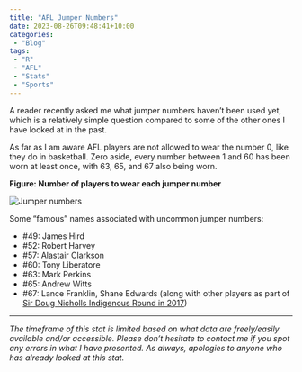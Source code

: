```yaml
---
title: "AFL Jumper Numbers"
date: 2023-08-26T09:48:41+10:00
categories:
 - "Blog"
tags:
 - "R"
 - "AFL" 
 - "Stats"
 - "Sports"
---
```


<!--more-->

A reader recently asked me what jumper numbers haven’t been used yet, which is a relatively simple question compared to some of the other ones I have looked at in the past.

As far as I am aware AFL players are not allowed to wear the number 0, like they do in basketball. Zero aside, every number between 1 and 60 has been worn at least once, with 63, 65, and 67 also being worn. 

**Figure: Number of players to wear each jumper number**

![Jumper numbers](/files/content/posts/afl-jumper-numbers/jumper-number-freq.png)

Some “famous” names associated with uncommon jumper numbers:
- #49: James Hird
- #52: Robert Harvey
- #57: Alastair Clarkson
- #60: Tony Liberatore
- #63: Mark Perkins
- #65: Andrew Witts
- #67: Lance Franklin, Shane Edwards (along with other players as part of [Sir Doug Nicholls Indigenous Round in 2017](https://www.afl.com.au/news/90302/players-number-tribute-to-indigenous-breakthrough#:~:text=laws%20for%20them.-,No.,Dreamtime%20at%20the%20'G%20match.))

--- 

*The timeframe of this stat is limited based on what data are freely/easily available and/or accessible. Please don’t hesitate to contact me if you spot any errors in what I have presented. As always, apologies to anyone who has already looked at this stat.*
